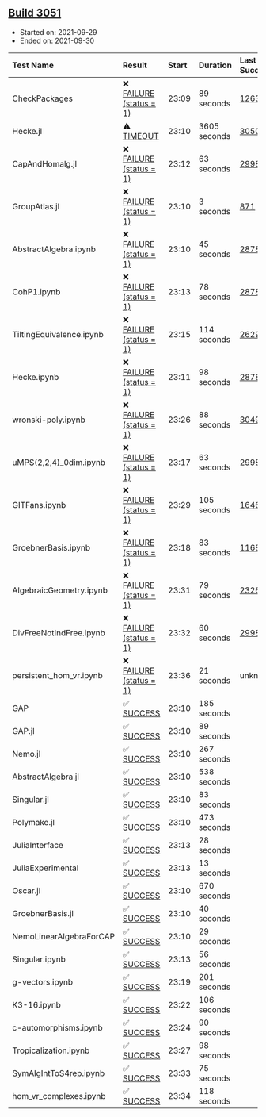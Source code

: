 ## [Build 3051](https://oscarci.mathematik.uni-kl.de/job/oscar-stable/3051/)

* Started on: 2021-09-29
* Ended on: 2021-09-30

| Test Name    | Result | Start | Duration | Last Success | First Failure |
|:-------------|:-------|:------|:---------|:-------------|:--------------|
| CheckPackages | ❌ [FAILURE (status = 1)](https://oscarci.mathematik.uni-kl.de/job/oscar-stable/3051/artifact/logs/build-3051/CheckPackages.log) | 23:09 | 89 seconds | [1263](https://oscarci.mathematik.uni-kl.de/job/oscar-stable/1263/) | [1264](https://oscarci.mathematik.uni-kl.de/job/oscar-stable/1264/) |
| Hecke.jl | ⚠ [TIMEOUT](https://oscarci.mathematik.uni-kl.de/job/oscar-stable/3051/artifact/logs/build-3051/Hecke.jl.log) | 23:10 | 3605 seconds | [3050](https://oscarci.mathematik.uni-kl.de/job/oscar-stable/3050/) | [3051](https://oscarci.mathematik.uni-kl.de/job/oscar-stable/3051/) |
| CapAndHomalg.jl | ❌ [FAILURE (status = 1)](https://oscarci.mathematik.uni-kl.de/job/oscar-stable/3051/artifact/logs/build-3051/CapAndHomalg.jl.log) | 23:12 | 63 seconds | [2998](https://oscarci.mathematik.uni-kl.de/job/oscar-stable/2998/) | [2999](https://oscarci.mathematik.uni-kl.de/job/oscar-stable/2999/) |
| GroupAtlas.jl | ❌ [FAILURE (status = 1)](https://oscarci.mathematik.uni-kl.de/job/oscar-stable/3051/artifact/logs/build-3051/GroupAtlas.jl.log) | 23:10 | 3 seconds | [871](https://oscarci.mathematik.uni-kl.de/job/oscar-stable/871/) | [872](https://oscarci.mathematik.uni-kl.de/job/oscar-stable/872/) |
| AbstractAlgebra.ipynb | ❌ [FAILURE (status = 1)](https://oscarci.mathematik.uni-kl.de/job/oscar-stable/3051/artifact/logs/build-3051/AbstractAlgebra.ipynb.log) | 23:10 | 45 seconds | [2878](https://oscarci.mathematik.uni-kl.de/job/oscar-stable/2878/) | [2879](https://oscarci.mathematik.uni-kl.de/job/oscar-stable/2879/) |
| CohP1.ipynb | ❌ [FAILURE (status = 1)](https://oscarci.mathematik.uni-kl.de/job/oscar-stable/3051/artifact/logs/build-3051/CohP1.ipynb.log) | 23:13 | 78 seconds | [2878](https://oscarci.mathematik.uni-kl.de/job/oscar-stable/2878/) | [2879](https://oscarci.mathematik.uni-kl.de/job/oscar-stable/2879/) |
| TiltingEquivalence.ipynb | ❌ [FAILURE (status = 1)](https://oscarci.mathematik.uni-kl.de/job/oscar-stable/3051/artifact/logs/build-3051/TiltingEquivalence.ipynb.log) | 23:15 | 114 seconds | [2629](https://oscarci.mathematik.uni-kl.de/job/oscar-stable/2629/) | [2630](https://oscarci.mathematik.uni-kl.de/job/oscar-stable/2630/) |
| Hecke.ipynb | ❌ [FAILURE (status = 1)](https://oscarci.mathematik.uni-kl.de/job/oscar-stable/3051/artifact/logs/build-3051/Hecke.ipynb.log) | 23:11 | 98 seconds | [2878](https://oscarci.mathematik.uni-kl.de/job/oscar-stable/2878/) | [2879](https://oscarci.mathematik.uni-kl.de/job/oscar-stable/2879/) |
| wronski-poly.ipynb | ❌ [FAILURE (status = 1)](https://oscarci.mathematik.uni-kl.de/job/oscar-stable/3051/artifact/logs/build-3051/wronski-poly.ipynb.log) | 23:26 | 88 seconds | [3049](https://oscarci.mathematik.uni-kl.de/job/oscar-stable/3049/) | [3050](https://oscarci.mathematik.uni-kl.de/job/oscar-stable/3050/) |
| uMPS(2,2,4)_0dim.ipynb | ❌ [FAILURE (status = 1)](https://oscarci.mathematik.uni-kl.de/job/oscar-stable/3051/artifact/logs/build-3051/uMPS-2-2-4-_0dim.ipynb.log) | 23:17 | 63 seconds | [2998](https://oscarci.mathematik.uni-kl.de/job/oscar-stable/2998/) | [2999](https://oscarci.mathematik.uni-kl.de/job/oscar-stable/2999/) |
| GITFans.ipynb | ❌ [FAILURE (status = 1)](https://oscarci.mathematik.uni-kl.de/job/oscar-stable/3051/artifact/logs/build-3051/GITFans.ipynb.log) | 23:29 | 105 seconds | [1646](https://oscarci.mathematik.uni-kl.de/job/oscar-stable/1646/) | [1647](https://oscarci.mathematik.uni-kl.de/job/oscar-stable/1647/) |
| GroebnerBasis.ipynb | ❌ [FAILURE (status = 1)](https://oscarci.mathematik.uni-kl.de/job/oscar-stable/3051/artifact/logs/build-3051/GroebnerBasis.ipynb.log) | 23:18 | 83 seconds | [1168](https://oscarci.mathematik.uni-kl.de/job/oscar-stable/1168/) | [1169](https://oscarci.mathematik.uni-kl.de/job/oscar-stable/1169/) |
| AlgebraicGeometry.ipynb | ❌ [FAILURE (status = 1)](https://oscarci.mathematik.uni-kl.de/job/oscar-stable/3051/artifact/logs/build-3051/AlgebraicGeometry.ipynb.log) | 23:31 | 79 seconds | [2326](https://oscarci.mathematik.uni-kl.de/job/oscar-stable/2326/) | [2327](https://oscarci.mathematik.uni-kl.de/job/oscar-stable/2327/) |
| DivFreeNotIndFree.ipynb | ❌ [FAILURE (status = 1)](https://oscarci.mathematik.uni-kl.de/job/oscar-stable/3051/artifact/logs/build-3051/DivFreeNotIndFree.ipynb.log) | 23:32 | 60 seconds | [2998](https://oscarci.mathematik.uni-kl.de/job/oscar-stable/2998/) | [2999](https://oscarci.mathematik.uni-kl.de/job/oscar-stable/2999/) |
| persistent_hom_vr.ipynb | ❌ [FAILURE (status = 1)](https://oscarci.mathematik.uni-kl.de/job/oscar-stable/3051/artifact/logs/build-3051/persistent_hom_vr.ipynb.log) | 23:36 | 21 seconds | unknown | unknown |
| GAP | ✅ [SUCCESS](https://oscarci.mathematik.uni-kl.de/job/oscar-stable/3051/artifact/logs/build-3051/GAP.log) | 23:10 | 185 seconds |  |  |
| GAP.jl | ✅ [SUCCESS](https://oscarci.mathematik.uni-kl.de/job/oscar-stable/3051/artifact/logs/build-3051/GAP.jl.log) | 23:10 | 89 seconds |  |  |
| Nemo.jl | ✅ [SUCCESS](https://oscarci.mathematik.uni-kl.de/job/oscar-stable/3051/artifact/logs/build-3051/Nemo.jl.log) | 23:10 | 267 seconds |  |  |
| AbstractAlgebra.jl | ✅ [SUCCESS](https://oscarci.mathematik.uni-kl.de/job/oscar-stable/3051/artifact/logs/build-3051/AbstractAlgebra.jl.log) | 23:10 | 538 seconds |  |  |
| Singular.jl | ✅ [SUCCESS](https://oscarci.mathematik.uni-kl.de/job/oscar-stable/3051/artifact/logs/build-3051/Singular.jl.log) | 23:10 | 83 seconds |  |  |
| Polymake.jl | ✅ [SUCCESS](https://oscarci.mathematik.uni-kl.de/job/oscar-stable/3051/artifact/logs/build-3051/Polymake.jl.log) | 23:10 | 473 seconds |  |  |
| JuliaInterface | ✅ [SUCCESS](https://oscarci.mathematik.uni-kl.de/job/oscar-stable/3051/artifact/logs/build-3051/JuliaInterface.log) | 23:13 | 28 seconds |  |  |
| JuliaExperimental | ✅ [SUCCESS](https://oscarci.mathematik.uni-kl.de/job/oscar-stable/3051/artifact/logs/build-3051/JuliaExperimental.log) | 23:13 | 13 seconds |  |  |
| Oscar.jl | ✅ [SUCCESS](https://oscarci.mathematik.uni-kl.de/job/oscar-stable/3051/artifact/logs/build-3051/Oscar.jl.log) | 23:10 | 670 seconds |  |  |
| GroebnerBasis.jl | ✅ [SUCCESS](https://oscarci.mathematik.uni-kl.de/job/oscar-stable/3051/artifact/logs/build-3051/GroebnerBasis.jl.log) | 23:10 | 40 seconds |  |  |
| NemoLinearAlgebraForCAP | ✅ [SUCCESS](https://oscarci.mathematik.uni-kl.de/job/oscar-stable/3051/artifact/logs/build-3051/NemoLinearAlgebraForCAP.log) | 23:10 | 29 seconds |  |  |
| Singular.ipynb | ✅ [SUCCESS](https://oscarci.mathematik.uni-kl.de/job/oscar-stable/3051/artifact/logs/build-3051/Singular.ipynb.log) | 23:13 | 56 seconds |  |  |
| g-vectors.ipynb | ✅ [SUCCESS](https://oscarci.mathematik.uni-kl.de/job/oscar-stable/3051/artifact/logs/build-3051/g-vectors.ipynb.log) | 23:19 | 201 seconds |  |  |
| K3-16.ipynb | ✅ [SUCCESS](https://oscarci.mathematik.uni-kl.de/job/oscar-stable/3051/artifact/logs/build-3051/K3-16.ipynb.log) | 23:22 | 106 seconds |  |  |
| c-automorphisms.ipynb | ✅ [SUCCESS](https://oscarci.mathematik.uni-kl.de/job/oscar-stable/3051/artifact/logs/build-3051/c-automorphisms.ipynb.log) | 23:24 | 90 seconds |  |  |
| Tropicalization.ipynb | ✅ [SUCCESS](https://oscarci.mathematik.uni-kl.de/job/oscar-stable/3051/artifact/logs/build-3051/Tropicalization.ipynb.log) | 23:27 | 98 seconds |  |  |
| SymAlgIntToS4rep.ipynb | ✅ [SUCCESS](https://oscarci.mathematik.uni-kl.de/job/oscar-stable/3051/artifact/logs/build-3051/SymAlgIntToS4rep.ipynb.log) | 23:33 | 75 seconds |  |  |
| hom_vr_complexes.ipynb | ✅ [SUCCESS](https://oscarci.mathematik.uni-kl.de/job/oscar-stable/3051/artifact/logs/build-3051/hom_vr_complexes.ipynb.log) | 23:34 | 118 seconds |  |  |
